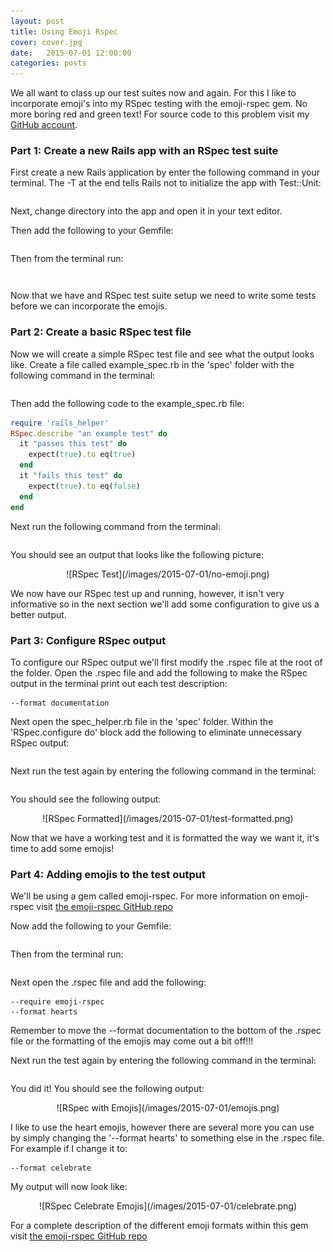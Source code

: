 ```yaml
---
layout: post
title: Using Emoji Rspec
cover: cover.jpg
date:   2015-07-01 12:00:00
categories: posts
---
```


We all want to class up our test suites now and again. For this I like to incorporate emoji's into my RSpec testing with the emoji-rspec gem. No more boring red and green text! For source code to this problem visit my [GitHub account](https://github.com/eric-dowty/eric-dowty.github.io/tree/master/git-repos/example-emoji-rspec).  

### Part 1: Create a new Rails app with an RSpec test suite

First create a new Rails application by enter the following command in your terminal. The -T at the end tells Rails not to initialize the app with Test::Unit:

```rails new example-emoji-rspec -T
```

Next, change directory into the app and open it in your text editor. 

Then add the following to your Gemfile:

```gem 'rspec-rails'
```

Then from the terminal run:

```bundle install
```

```rails g rspec:install
```

Now that we have and RSpec test suite setup we need to write some tests before we can incorporate the emojis.

### Part 2: Create a basic RSpec test file

Now we will create a simple RSpec test file and see what the output looks like. Create a file called example_spec.rb in the 'spec' folder with the following command in the terminal:

```touch spec/example_spec.rb
```

Then add the following code to the example_spec.rb file:

```ruby
require 'rails_helper'
RSpec.describe "an example test" do
  it "passes this test" do
    expect(true).to eq(true)
  end
  it "fails this test" do
    expect(true).to eq(false)
  end
end
```

Next run the following command from the terminal:

```rake spec
```

You should see an output that looks like the following picture:

<center>
![RSpec Test](/images/2015-07-01/no-emoji.png)
</center>

We now have our RSpec test up and running, however, it isn't very informative so in the next section we'll add some configuration to give us a better output.

### Part 3: Configure RSpec output

To configure our RSpec output we'll first modify the .rspec file at the root of the folder. Open the .rspec file and add the following to make the RSpec output in the terminal print out each test description:

```
--format documentation
```

Next open the spec_helper.rb file in the 'spec' folder. Within the 'RSpec.configure do' block add the following to eliminate unnecessary RSpec output:

```config.backtrace_exclusion_patterns << /\.rvm\/gems/
```

Next run the test again by entering the following command in the terminal:

```rake spec
```

You should see the following output:

<center>
![RSpec Formatted](/images/2015-07-01/test-formatted.png)
</center>

Now that we have a working test and it is formatted the way we want it, it's time to add some emojis!

### Part 4: Adding emojis to the test output

We'll be using a gem called emoji-rspec. For more information on emoji-rspec visit [the emoji-rspec GitHub repo](https://github.com/carhartl/emoji-rspec.git)

Now add the following to your Gemfile:

```gem 'emoji-rspec', git: "git@github.com:carhartl/emoji-rspec.git", branch: "rspec-3"
```

Then from the terminal run:

```bundle install
```

Next open the .rspec file and add the following:

```
--require emoji-rspec
--format hearts
```
Remember to move the --format documentation to the bottom of the .rspec file or the formatting of the emojis may come out a bit off!!!

Next run the test again by entering the following command in the terminal:

```rake spec
```

You did it! You should see the following output: 

<center>
![RSpec with Emojis](/images/2015-07-01/emojis.png)
</center>

I like to use the heart emojis, however there are several more you can use by simply changing the '--format hearts' to something else in the .rspec file. For example if I change it to:

```
--format celebrate 
```

My output will now look like:

<center>
![RSpec Celebrate Emojis](/images/2015-07-01/celebrate.png)
</center>

For a complete description of the different emoji formats within this gem visit [the emoji-rspec GitHub repo](https://github.com/carhartl/emoji-rspec.git)